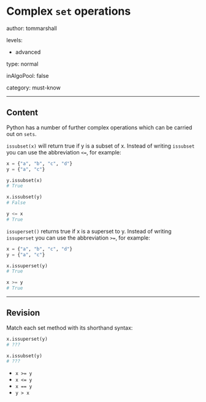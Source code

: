 # Complex `set` operations
author: tommarshall

levels:

  - advanced

type: normal

inAlgoPool: false

category: must-know

---
## Content

Python has a number of further complex operations which can be carried out on `sets`.

`issubset(x)` will return true if y is a subset of x. Instead of writing `issubset` you can use the abbreviation `<=`, for example:

```python
x = {"a", "b", "c", "d"}
y = {"a", "c"}

y.issubset(x)
# True

x.issubset(y)
# False

y <= x
# True
```

`issuperset()` returns true if x is a superset to y. Instead of writing `issuperset` you can use the abbreviation `>=`, for example:

```python
x = {"a", "b", "c", "d"}
y = {"a", "c"}

x.issuperset(y)
# True

x >= y
# True
```


---
## Revision

Match each set method with its shorthand syntax:
```python
x.issuperset(y)
# ???

x.issubset(y)
# ???
```
* `x >= y`
* `x <= y`
* `x == y`
* `y > x`
